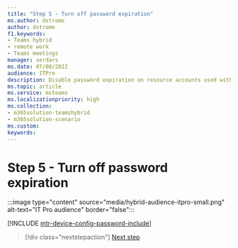 ```yaml
---
title: "Step 5 - Turn off password expiration"
ms.author: dstrome
author: dstrome
f1.keywords:
- Teams hybrid
- remote work
- Teams meetings
manager: serdars
ms.date: 07/08/2022
audience: ITPro
description: Disable password expiration on resource accounts used with Teams Rooms devices.
ms.topic: article
ms.service: msteams
ms.localizationpriority: high
ms.collection:
- m365solution-teamshybrid
- m365solution-scenario
ms.custom: 
keywords: 
---
```


# Step 5 - Turn off password expiration

:::image type="content" source="media/hybrid-audience-itpro-small.png" alt-text="IT Pro audience" border="false":::

[!INCLUDE [mtr-device-config-password-include](includes/mtr-device-config-password-include.md)]

> [!div class="nextstepaction"]
> [Next step](hybrid-meetings-device-config-policies.md)
